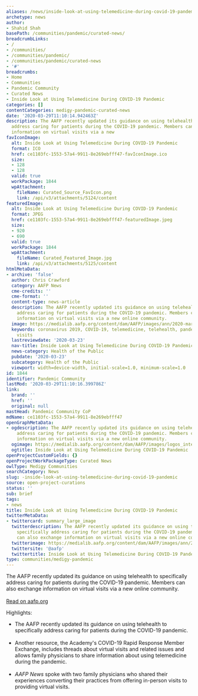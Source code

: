 ```yaml
---
aliases: /news/inside-look-at-using-telemedicine-during-covid-19-pandemic
archetype: news
author:
- Shahid Shah
basePath: /communities/pandemic/curated-news/
breadcrumbLinks:
- /
- /communities/
- /communities/pandemic/
- /communities/pandemic/curated-news
- '#'
breadcrumbs:
- Home
- Communities
- Pandemic Community
- Curated News
- Inside Look at Using Telemedicine During COVID-19 Pandemic
categories: []
contentCategories: medigy-pandemic-curated-news
date: '2020-03-29T11:10:14.942463Z'
description: The AAFP recently updated its guidance on using telehealth to specifically
  address caring for patients during the COVID-19 pandemic. Members can also exchange
  information on virtual visits via a new
favIconImage:
  alt: Inside Look at Using Telemedicine During COVID-19 Pandemic
  format: ICO
  href: ce1103fc-1553-57a4-9911-8e269ebfff47-favIconImage.ico
  size:
  - 128
  - 128
  valid: true
  workPackage: 1844
  wpAttachment:
    fileName: Curated_Source_FavIcon.png
    link: /api/v3/attachments/5124/content
featuredImage:
  alt: Inside Look at Using Telemedicine During COVID-19 Pandemic
  format: JPEG
  href: ce1103fc-1553-57a4-9911-8e269ebfff47-featuredImage.jpeg
  size:
  - 920
  - 690
  valid: true
  workPackage: 1844
  wpAttachment:
    fileName: Curated_Featured_Image.jpg
    link: /api/v3/attachments/5125/content
htmlMetaData:
- archive: 'false'
  author: Chris Crawford
  category: AAFP News
  cme-credits: ''
  cme-format: ''
  content-type: news-article
  description: The AAFP recently updated its guidance on using telehealth to specifically
    address caring for patients during the COVID-19 pandemic. Members can also exchange
    information on virtual visits via a new online community.
  image: https://medialib.aafp.org/content/dam/AAFP/images/ann/2020-march/nc-tobalina-home920.jpg.daijpg.90.jpg
  keywords: coronavirus 2019, COVID-19, telemedicine, telehealth, pandemic, virtual
    visits
  lastreviewdate: '2020-03-23'
  nav-title: Inside Look at Using Telemedicine During COVID-19 Pandemic
  news-category: Health of the Public
  pubdate: '2020-03-23'
  subcategory: Health of the Public
  viewport: width=device-width, initial-scale=1.0, minimum-scale=1.0
id: 1844
identifier: Pandemic Community
lastMod: '2020-03-29T11:10:16.399786Z'
link:
  brand: ''
  href: ''
  original: null
mastHead: Pandemic Community CoP
mdName: ce1103fc-1553-57a4-9911-8e269ebfff47
openGraphMetaData:
- ogdescription: The AAFP recently updated its guidance on using telehealth to specifically
    address caring for patients during the COVID-19 pandemic. Members can also exchange
    information on virtual visits via a new online community.
  ogimage: https://medialib.aafp.org/content/dam/AAFP/images/logos_internal/og/AAFP-capital_RGB_1200x630.png
  ogtitle: Inside Look at Using Telemedicine During COVID-19 Pandemic
openProjectCustomFields: {}
openProjectWorkPackageType: Curated News
owlType: Medigy Communities
searchCategory: News
slug: -inside-look-at-using-telemedicine-during-covid-19-pandemic
source: open-project-curations
status: ''
sub: brief
tags:
- news
title: Inside Look at Using Telemedicine During COVID-19 Pandemic
twitterMetaData:
- twittercard: summary_large_image
  twitterdescription: The AAFP recently updated its guidance on using telehealth to
    specifically address caring for patients during the COVID-19 pandemic. Members
    can also exchange information on virtual visits via a new online community.
  twitterimage: https://medialib.aafp.org/content/dam/AAFP/images/ann/2020-march/nc-tobalina-home920.jpg
  twittersite: '@aafp'
  twittertitle: Inside Look at Using Telemedicine During COVID-19 Pandemic
type: communities/medigy-pandemic
---
```


<p>The AAFP recently updated its guidance on using telehealth to specifically address caring for patients during the COVID-19 pandemic. Members can also exchange information on virtual visits via a new online community.<br><br><a href="https://www.aafp.org/news/health-of-the-public/20200323covidtelehealth.html">Read on aafp.org</a></p><p>Highlights:</p><ul><li>The AAFP recently updated its guidance on using telehealth to specifically address caring for patients during the COVID-19 pandemic.<br>&nbsp;</li><li>Another resource, the Academy's COVID-19 Rapid Response Member Exchange, includes threads about virtual visits and related issues and allows family physicians to share information about using telemedicine during the pandemic.<br>&nbsp;</li><li><i>AAFP News </i>spoke with two family physicians who shared their experiences converting their practices from offering in-person visits to providing virtual visits.</li></ul><p>&nbsp;</p>
